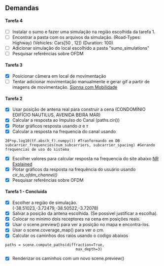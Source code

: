 ## Demandas

#### Tarefa 4

- [ ] Instalar o sumo e fazer uma simulação na região escolhida da tarefa 1.
- [ ] Encontrar a pasta com os arquivos da simulação. (Road-Types: Highway) (Vehicles: Cars[50 , 12]) (Duration: 100)
- [ ] Adicionar simulação do local escolhido a pasta "sumo_simulations"
- [ ] Pesquisar referências sobre OFDM

#### Tarefa 3

- [x] Posicionar câmera em local de movimentação
- [ ] Tentar adicionar movimentação manualmente e gerar gif a partir de imagens de movimentação. [Sionna com Mobilidade](https://nvlabs.github.io/sionna/examples/Sionna_Ray_Tracing_Mobility.html)

#### Tarefa 2

- [x] Usar posição de antena real para construir a cena (CONDOMÍNIO EDIFÍCIO NAUTILUS, AVENIDA BEIRA MAR)
- [x] Calcular a resposta ao Impulso do Canal (paths.cir())
- [x] Plotar gráficos resposta usando _a_ e _$\tau$_
- [x] Calcular a resposta na frequencia do canal usando

```
20*np.log10(tf.abs(h_f).numpy()) #Tranformando em DB
subcarrier_frequencies(num_subcarriers, subcarrier_spacing) #Gerando frequencias de uso do sistema
```

- [x] Escolher valores para calcular resposta na frequencia do site abaixo
      [NR Explained](https://www.nrexplained.com/bandwidth)
- [x] Plotar gráficos da resposta na frequência do usuário usando _cir_to_ofdm_channel()_
- [x] Pesquisar referências sobre OFDM

#### Tarefa 1 - Concluida

- [x] Escolher a região de simulação. (-38.51023,-3.72479,-38.50522,-3.72078)
- [x] Salvar a posição da antena escolhida. (Se possivel justificar a escolha).
- [x] Colocar no minimo dois receptores na cena em posições reais.
- [x] Usar o scene.preview() para ver a posição no mapa e encontra-los.
- [x] Usar o scene.coverage_map() para ver o cm.
- [x] Calcular os caminhos dos raios usando o codigo abaixos

```
paths = scene.compute_paths(diffraction=True,
                                max_depth=3)
```

- [x] Renderizar os caminhos com um novo scene.preview()

